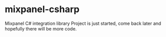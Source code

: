 mixpanel-csharp
===============

Mixpanel C# integration library
Project is just started, come back later and hopefully there will be more code.
